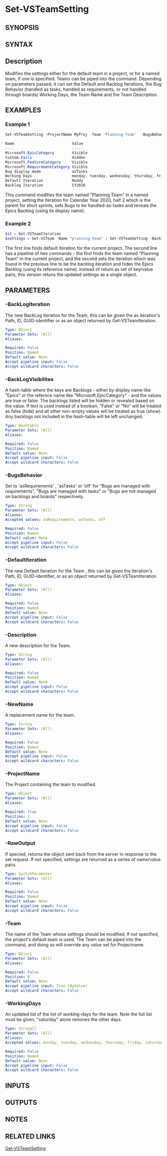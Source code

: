 <!-- #include "./common/header.md" -->

# Set-VSTeamSetting

## SYNOPSIS

<!-- #include "./synopsis/Set-VSTeamSetting.md" -->

## SYNTAX

## Description

Modifies the settings either for the default team in a project, or for a named team, if one is specified. Teams can be piped into the command.  Depending on parameters passed, it can set the Default and Backlog Iterations, the Bug Behavior (handled as tasks, handled as requirements, or not handled through boards) Working Days, the Team Name and the Team Description.

## EXAMPLES

### Example 1

```powershell
Set-VSTeamSetting -ProjectName MyProj -Team 'Planning Team'  -BugsBehavior asTasks -BackLogVisibilites @{Epics=$true} -BacklogIteration CY2020-H2

Name                          Value
----                          -----
Microsoft.EpicCategory        Visible
Custom.Fails                  Hidden
Microsoft.FeatureCategory     Visible
Microsoft.RequirementCategory Visible
Bug display mode              asTasks
Working Days                  monday, tuesday, wednesday, thursday, friday
Default Iteration             Muddy
Backlog Iteration             CY2020
```

This command modifies the team named "Planning Team" in a named project, setting the iteration for Calendar Year 2020, half 2 which is the parent for short sprints, sets Bugs to be handled-as-tasks and reveals the Epics Backlog (using its display name).

### Example 2

```powershell
$it = Get-VSTeamIteration
$settings = Get-VSTeam -Name "planning team" | Set-VSTeamSetting -BacklogIteration $it -BackLogVisibilites @{'Microsoft.EpicCategory'=$false} -raw

```
The first line finds default iteration for the current project.
The second line has a pipeline of two commands - the first finds the team named "Planning Team" in the current project, and the second sets the iteration which was found in the previous line to be the backlog iteration and hides the Epics Backlog (using its reference name). Instead of return as set of key/value pairs, this version retuns the updated settings as a single object.


## PARAMETERS

### -BackLogIteration
The new BackLog Iteration for the Team, this can be given the as iteration's Path, ID, GUID-identifier or as an object returned by Get-VSTeamIteration.

```yaml
Type: Object
Parameter Sets: (All)
Aliases:

Required: False
Position: Named
Default value: None
Accept pipeline input: False
Accept wildcard characters: False
```

### -BackLogVisibilites
A hash-table where the keys are Backlogs - either by display name like "Epics" or the refernce name like "Microsoft.EpicCategory" - and the values are true or false. The backlogs listed will be hidden or revealed based on the value. If text is used instead of a boolean, "False" or "No" will be treated as false (hide) and all other non-empty values will be treated as true (show). Any backlogs not included in the hash-table will be left unchanged.

```yaml
Type: Hashtable
Parameter Sets: (All)
Aliases:

Required: False
Position: Named
Default value: None
Accept pipeline input: False
Accept wildcard characters: False
```

### -BugsBehavior
Set to 'asRequirements' , 'asTasks' or 'off' for "Bugs are managed with requirements", "Bugs are managed with tasks" or "Bugs are not managed on backlogs and boards" respectively.

```yaml
Type: String
Parameter Sets: (All)
Aliases:
Accepted values: asRequirements, asTasks, off

Required: False
Position: Named
Default value: None
Accept pipeline input: False
Accept wildcard characters: False
```

### -DefaultIteration
The new Default Iteration for the Team , this can be given the iteration's Path, ID, GUID-identifier, or as an object returned by Get-VSTeamIteration
```yaml
Type: Object
Parameter Sets: (All)
Aliases:

Required: False
Position: Named
Default value: None
Accept pipeline input: False
Accept wildcard characters: False
```

### -Description
A new description for the Team.

```yaml
Type: String
Parameter Sets: (All)
Aliases:

Required: False
Position: Named
Default value: None
Accept pipeline input: False
Accept wildcard characters: False
```

### -NewName
A replacement name for the team.

```yaml
Type: String
Parameter Sets: (All)
Aliases:

Required: False
Position: Named
Default value: None
Accept pipeline input: False
Accept wildcard characters: False
```

### -ProjectName
The Project containing the team to modified.

```yaml
Type: Object
Parameter Sets: (All)
Aliases:

Required: True
Position: 1
Default value: None
Accept pipeline input: False
Accept wildcard characters: False
```

### -RawOutput
If specied, returns the object sent back from the server in response to the set request. If not specified, settings are returned as a series of name/value pairs.

```yaml
Type: SwitchParameter
Parameter Sets: (All)
Aliases:

Required: False
Position: Named
Default value: None
Accept pipeline input: False
Accept wildcard characters: False
```

### -Team
The name of the Team whose settings should be modified. If not specified, the project's default team is used. The Team can be piped into the command, and doing so will override any value set for Projectname.

```yaml
Type: Object
Parameter Sets: (All)
Aliases:

Required: False
Position: 0
Default value: None
Accept pipeline input: True (ByValue)
Accept wildcard characters: False
```

### -WorkingDays
An updated list of the list of working-days for the team. Note the full list must be given, "saturday" alone removes the other days.

```yaml
Type: String[]
Parameter Sets: (All)
Aliases:
Accepted values: monday, tuesday, wednesday, thursday, friday, saturday, sunday

Required: False
Position: Named
Default value: None
Accept pipeline input: False
Accept wildcard characters: False
```

## INPUTS

## OUTPUTS

## NOTES

## RELATED LINKS

[Get-VSTeamSetting](Get-VSTeamSetting.md)
